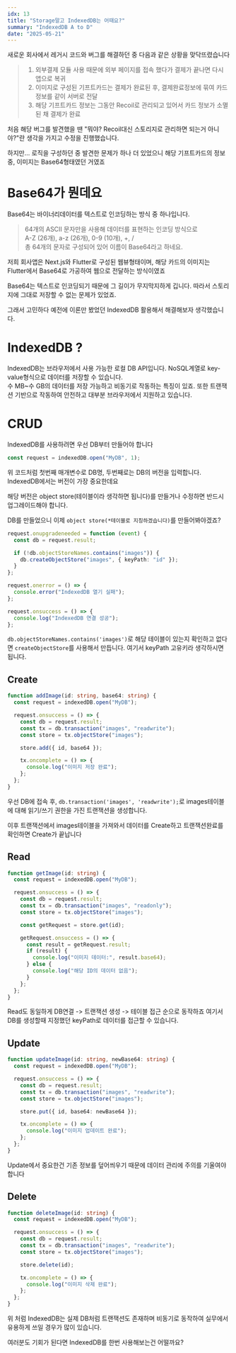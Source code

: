 ```yaml
---
idx: 13
title: "Storage말고 IndexedDB는 어때요?"
summary: "IndexedDB A to D"
date: "2025-05-21"
---
```


새로운 회사에서 레거시 코드와 버그를 해결하던 중 다음과 같은 상황을 맞닥뜨렸습니다

> 1. 외부결제 모듈 사용 때문에 외부 페이지를 접속 했다가 결제가 끝나면 다시 앱으로 복귀
> 2. 이미지로 구성된 기프트카드는 결제가 완료된 후, 결제완료정보에 묶여 카드 정보를 같이 서버로 전달
> 3. 해당 기프트카드 정보는 그동안 Recoil로 관리되고 있어서 카드 정보가 소멸된 채 결제가 완료

처음 해당 버그를 발견했을 땐 "뭐야? Recoil대신 스토리지로 관리하면 되는거 아니야?"란 생각을 가지고 수정을 진행했습니다.

하지만... 로직을 구성하던 중 발견한 문제가 하나 더 있었으니 해당 기프트카드의 정보 중, 이미지는 Base64형태였던 거였죠

# Base64가 뭔데요

Base64는 바이너리데이터를 텍스트로 인코딩하는 방식 중 하나입니다.

> 64개의 ASCII 문자만을 사용해 데이터를 표현하는 인코딩 방식으로 <br/>
> A-Z (26개), a-z (26개), 0-9 (10개), +, /<br/>
> 총 64개의 문자로 구성되어 있어 이름이 Base64라고 하네요.

저희 회사앱은 Next.js와 Flutter로 구성된 웹뷰형태이며,
해당 카드의 이미지는 Flutter에서 Base64로 가공하여 웹으로 전달하는 방식이였죠

Base64는 텍스트로 인코딩되기 때문에 그 길이가 무지막지하게 깁니다. 따라서 스토리지에 그대로 저장할 수 없는 문제가 있었죠.

그래서 고민하다 예전에 이론만 봤었던 IndexedDB 활용해서 해결해보자 생각했습니다.

# IndexedDB ?

IndexedDB는 브라우저에서 사용 가능한 로컬 DB API입니다. NoSQL계열로 key-value형식으로 데이터를 저장할 수 있습니다.<br/> 수 MB~수 GB의 데이터를 저장 가능하고 비동기로 작동하는 특징이 있죠. 또한 트랜잭션 기반으로 작동하여 안전하고 대부분 브라우저에서 지원하고 있습니다.

# CRUD

IndexedDB를 사용하려면 우선 DB부터 만들어야 합니다

```ts
const request = indexedDB.open("MyDB", 1);
```

위 코드처럼 첫번째 매개변수로 DB명, 두번째로는 DB의 버전을 입력합니다.
<br/>
IndexedDB에서는 버전이 가장 중요한데요<br/>

해당 버전은 object store(테이블이라 생각하면 됩니다)를 만들거나 수정하면 반드시 업그레이드해야 합니다.

DB를 만들었으니 이제 `object store(*테이블로 지칭하겠습니다)`를 만들어봐야겠죠?

```ts
request.onupgradeneeded = function (event) {
  const db = request.result;

  if (!db.objectStoreNames.contains("images")) {
    db.createObjectStore("images", { keyPath: "id" });
  }
};

request.onerror = () => {
  console.error("IndexedDB 열기 실패");
};

request.onsuccess = () => {
  console.log("IndexedDB 연결 성공");
};
```

`db.objectStoreNames.contains('images')`로 해당 테이블이 있는지 확인하고 없다면 `createObjectStore`를 사용해서 만듭니다.
여기서 keyPath 고유키라 생각하시면 됩니다.

## Create

```ts
function addImage(id: string, base64: string) {
  const request = indexedDB.open("MyDB");

  request.onsuccess = () => {
    const db = request.result;
    const tx = db.transaction("images", "readwrite");
    const store = tx.objectStore("images");

    store.add({ id, base64 });

    tx.oncomplete = () => {
      console.log("이미지 저장 완료");
    };
  };
}
```

우선 DB에 접속 후, `db.transaction('images', 'readwrite');`로 images테이블에 대해 읽기/쓰기 권한을 가진 트랜잭션을 생성합니다.

이후 트랜잭션에서 images테이블을 가져와서 데이터를 Create하고 트랜잭션완료를 확인하면 Create가 끝납니다

## Read

```ts
function getImage(id: string) {
  const request = indexedDB.open("MyDB");

  request.onsuccess = () => {
    const db = request.result;
    const tx = db.transaction("images", "readonly");
    const store = tx.objectStore("images");

    const getRequest = store.get(id);

    getRequest.onsuccess = () => {
      const result = getRequest.result;
      if (result) {
        console.log("이미지 데이터:", result.base64);
      } else {
        console.log("해당 ID의 데이터 없음");
      }
    };
  };
}
```

Read도 동일하게 DB연결 -> 트랜잭션 생성 -> 테이블 접근 순으로 동작하죠
여기서 DB를 생성할때 지정했던 keyPath로 데이터를 접근할 수 있습니다.

## Update

```ts
function updateImage(id: string, newBase64: string) {
  const request = indexedDB.open("MyDB");

  request.onsuccess = () => {
    const db = request.result;
    const tx = db.transaction("images", "readwrite");
    const store = tx.objectStore("images");

    store.put({ id, base64: newBase64 });

    tx.oncomplete = () => {
      console.log("이미지 업데이트 완료");
    };
  };
}
```

Update에서 중요한건 기존 정보를 덮어씌우기 때문에 데이터 관리에 주의를 기울여야합니다

## Delete

```ts
function deleteImage(id: string) {
  const request = indexedDB.open("MyDB");

  request.onsuccess = () => {
    const db = request.result;
    const tx = db.transaction("images", "readwrite");
    const store = tx.objectStore("images");

    store.delete(id);

    tx.oncomplete = () => {
      console.log("이미지 삭제 완료");
    };
  };
}
```

위 처럼 IndexedDB는 실제 DB처럼 트랜잭션도 존재하며 비동기로 동작하여 실무에서 유용하게 쓰일 경우가 많이 있습니다.

여러분도 기회가 된다면 IndexedDB를 한번 사용해보는건 어떨까요?
